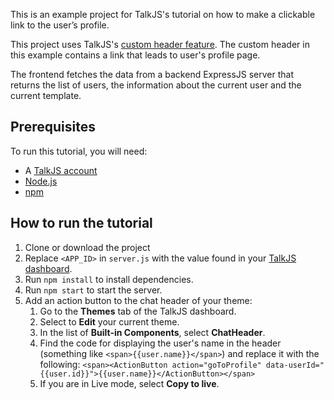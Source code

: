 This is an example project for TalkJS's tutorial on how to make a clickable link to the user’s profile.

This project uses TalkJS's [custom header feature](https://talkjs.com/docs/Features/Customizations/Creating_Custom_Headers/). The custom header in this example contains a link that leads to user's profile page.

The frontend fetches the data from a backend ExpressJS server that returns the list of users, the information about the current user and the current template.

## Prerequisites

To run this tutorial, you will need:

- A [TalkJS account](https://talkjs.com/dashboard/login)
- [Node.js](https://nodejs.org/en)
- [npm](https://www.npmjs.com/)

## How to run the tutorial

1. Clone or download the project
2. Replace `<APP_ID>` in `server.js` with the value found in your [TalkJS dashboard](https://talkjs.com/dashboard/login).
3. Run `npm install` to install dependencies.
4. Run `npm start` to start the server.
5. Add an action button to the chat header of your theme:
   1. Go to the **Themes** tab of the TalkJS dashboard.
   2. Select to **Edit** your current theme.
   3. In the list of **Built-in Components**, select **ChatHeader**.
   4. Find the code for displaying the user's name in the header (something like `<span>{{user.name}}</span>`) and replace it with the following:
      `<span><ActionButton action="goToProfile" data-userId="{{user.id}}">{{user.name}}</ActionButton></span>`
   5. If you are in Live mode, select **Copy to live**.
